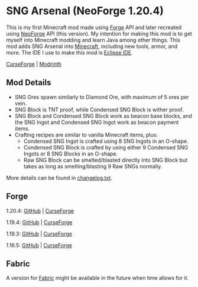# SNG Arsenal (NeoForge 1.20.4)

This is my first Minecraft mod made using [Forge](https://files.minecraftforge.net/) API and later recreated using [NeoForge](https://neoforged.net/) API (this version). My intention for making this mod is to get myself into Minecraft modding and learn Java among other things. This mod adds SNG Arsenal into [Minecraft](https://www.minecraft.net/), including new tools, armor, and more. The IDE I use to make this mod is [Eclipse IDE](https://www.eclipse.org/downloads/).

[CurseForge](https://www.curseforge.com/minecraft/mc-mods/sng-arsenal) |
[Modrinth](https://modrinth.com/mod/sng-arsenal)

## Mod Details
- SNG Ores spawn similarly to Diamond Ore, with maximum of 5 ores per vein.
- SNG Block is TNT proof, while Condensed SNG Block is wither proof.
- SNG Block and Condensed SNG Block work as beacon base blocks, and the SNG Ingot and Condensed SNG Ingot work as beacon payment items.
- Crafting recipes are similar to vanilla Minecraft items, plus:
	- Condensed SNG Ingot is crafted using 8 SNG Ingots in an O-shape.
	- Condensed SNG Block is crafted by using either 9 Condensed SNG Ingots or 8 SNG Blocks in an O-shape.
	- Raw SNG Block can be smelted/blasted directly into SNG Block but takes as long as smelting/blasting 9 Raw SNGs normally.

More details can be found in [changelog.txt](https://github.com/StarSNG25/SNG-Arsenal/blob/1.20.4-neoforge/changelog.txt).

## Forge
1.20.4: [GitHub](https://github.com/StarSNG25/SNG-Arsenal/tree/1.20.4-forge) | [CurseForge](https://www.curseforge.com/minecraft/mc-mods/sng-arsenal/files/all?page=1&pageSize=20&version=1.20.4)

1.19.4: [GitHub](https://github.com/StarSNG25/SNG-Arsenal/tree/1.19.4-forge) | [CurseForge](https://www.curseforge.com/minecraft/mc-mods/sng-arsenal/files/all?page=1&pageSize=20&version=1.19.4)

1.19.3: [GitHub](https://github.com/StarSNG25/SNG-Arsenal/tree/1.19.3-forge) | [CurseForge](https://www.curseforge.com/minecraft/mc-mods/sng-arsenal/files/all?page=1&pageSize=20&version=1.19.3)

1.16.5: [GitHub](https://github.com/StarSNG25/SNG-Arsenal/tree/1.16.5-forge) | [CurseForge](https://www.curseforge.com/minecraft/mc-mods/sng-arsenal/files/all?page=1&pageSize=20&version=1.16.5)

## Fabric
A version for [Fabric](https://fabricmc.net/) might be available in the future when time allows for it.
